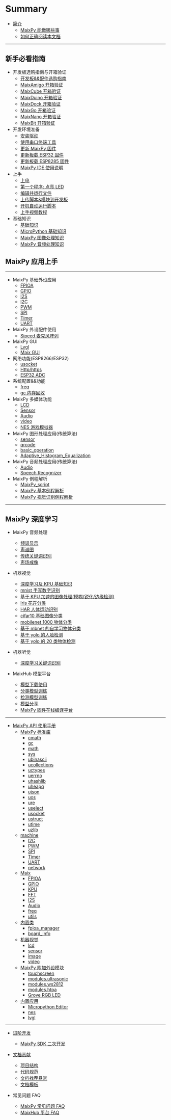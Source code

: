 # Summary

* [简介](README.md)
  - [MaixPy 能做哪些事](./what_maix_do.md)
  - [如何正确阅读本文档](./how_to_read.md)

----

## 新手必看指南

* 开发板选购指南与开箱验证
  - [开发板&&配件选购指南](./develop_kit_board/get_hardware.md)
  - [MaixAmigo 开箱验证](./develop_kit_board/maix_amigo.md)
  - [MaixCube 开箱验证](./develop_kit_board/maix_cube.md)
  - [MaixDuino 开箱验证](./develop_kit_board/maix_duino.md)
  - [MaixDock 开箱验证](./develop_kit_board/maix_dock.md)
  - [MaixGo 开箱验证](./develop_kit_board/maix_go.md)
  - [MaixNano 开箱验证](./develop_kit_board/maix_nano.md)
  - [MaixBit 开箱验证](./develop_kit_board/maix_bit.md)
* 开发环境准备
  - [安装驱动](./get_started/env_install_driver.md)
  - [使用串口终端工具](./get_started/env_serial_tools.md)
  - [更新 MaixPy 固件](./get_started/upgrade_maixpy_firmware.md)
  - [更新板载 ESP32 固件](./get_started/upgrade_esp32_firmware.md)
  - [更新板载 ESP8285 固件](./get_started/upgrade_esp8285_firmware.md)
  - [MaixPy IDE 使用说明](./get_started/env_maixpyide.md)
* 上手
  - [上电](./get_started/get_started_power_on.md)
  - [第一个程序: 点亮 LED](./get_started/get_started_led_blink.md)
  - [编辑并运行文件](./get_started/get_started_edit_file.md)
  - [上传脚本&模块到开发板](./get_started/get_started_upload_script.md)
  - [开机自动运行脚本](./get_started/get_started_boot.md)
  - [上手视频教程](./get_started/maixpy_get_started_video.md)
* 基础知识
  - [基础知识](./get_started/knowledge_prepare.md)
  - [MicroPython 基础知识](./get_started/knowledge_micropython.md)
  - [MaixPy 图像处理知识](./get_started/knowledge_image.md)
  - [MaixPy 音频处理知识](./get_started/knowledge_audio.md)

## MaixPy 应用上手

----

* MaixPy 基础外设应用
  - [FPIOA](./api_reference/Maix/fpioa.md)
  - [GPIO](./api_reference/Maix/gpio.md)
  - [I2S](./api_reference/Maix/i2s.md)
  - [I2C](./api_reference/machine/i2c.md)
  - [PWM](./api_reference/machine/pwm.md)
  - [SPI](./api_reference/machine/spi.md)
  - [Timer](./api_reference/machine/timer.md)
  - [UART](./api_reference/machine/uart.md)
* MaixPy 外设配件使用
  - [Sipeed 麦克风阵列](./develop_kit_board/module_microphone.md)
* MaixPy GUI
  - [Lvgl](./api_reference/application/lvgl.md)
  - [Maix GUI](./api_reference/application/maixui.md)
* 网络功能(ESP8266/ESP32)
  - [usocket](./api_reference/standard/usocket.md)
  - [Http/https](./api_reference/machine/network.md)
  - [ESP32 ADC](./api_reference/machine/network.md)
* 系统配置&&功能
  - [freq](./api_reference/Maix/freq.md)
  - [gc 内存回收](./api_reference/standard/gc.md)
* MaixPy 多媒体功能
  - [LCD](./api_reference/machine_vision/lcd.md)
  - [Sensor](./api_reference/machine_vision/sensor.md)
  - [Audio](./api_reference/Maix/audio.md)
  - [video](./api_reference/machine_vision/video.md)
  - [NES 游戏模拟器](./api_reference/application/nes.md)
* MaixPy 图形处理应用(传统算法)
  - [sensor](./application/image/sensor.md)
  - [qrcode](./application/image/qrcode.md)
  - [basic_operation](./application/image/basic_operation.md)
  - [Adaptive_Histogram_Equalization]()
* MaixPy 音频处理应用(传统算法)
  - [Audio]()
  - [Speech Recognizer](./machine_learning/speech_recognizer.md)
* MaixPy 例程解析
  - [MaixPy_script]()
  - [MaixPy 基本例程解析]()
  - [MaixPy 视觉识别例程解析]()


-----

## MaixPy 深度学习

* MaixPy 音频处理
  - [频谱显示]()
  - [声谱图]()
  - [传统关键词识别]()
  - [声场成像]()
* 机器视觉
  - [深度学习及 KPU 基础知识](./deep_learning/README.md)
  - [mnist 手写数字识别](./deep_learning/mnist.md)
  - [基于 KPU 加速的图像处理(模糊/锐化/边缘检测)]()
  - [Iris 花卉分类](./deep_learning/iris_classification.md)
  - [HAR 人体运动识别]()
  - [cifar10 基础图像分类]()
  - [mobilenet 1000 物体分类]()
  - [基于 mbnet 的自学习物体分类]()
  - [基于 yolo 的人脸检测]()
  - [基于 yolo 的 20 类物体检测]()
* 机器听觉
  - [深度学习关键词识别]()

* MaixHub 模型平台
  - [模型下载使用](./maixhub/maixhub_platform.md)
  - [分类模型训练]()
  - [检测模型训练]()
  - [模型分享]()
  - [MaixPy 固件在线编译平台]()

-----

* [MaixPy API 使用手册](./api_reference/README.md)
  * [MaixPy 标准库](./api_reference/standard/README.md)
    - [cmath](./api_reference/standard/cmath.md)
    - [gc](./api_reference/standard/gc.md)
    - [math](./api_reference/standard/math.md)
    - [sys](./api_reference/standard/sys.md)
    - [ubinascii](./api_reference/standard/ubinascii.md)
    - [ucollections](./api_reference/standard/ucollections.md)
    - [uctypes](./api_reference/standard/uctypes.md)
    - [uerrno](./api_reference/standard/uerrno.md)
    - [uhashlib](./api_reference/standard/uhashlib.md)
    - [uheapq](./api_reference/standard/uheapq.md)
    - [ujson](./api_reference/standard/ujson.md)
    - [uos](./api_reference/standard/uos.md)
    - [ure](./api_reference/standard/ure.md)
    - [uselect](./api_reference/standard/uselect.md)
    - [usocket](./api_reference/standard/usocket.md)
    - [ustruct](./api_reference/standard/ustruct.md)
    - [utime](./api_reference/standard/utime.md)
    - [uzlib](./api_reference/standard/uzlib.md)
  * [machine](./api_reference/machine/README.md)
    - [I2C](./api_reference/machine/i2c.md)
    - [PWM](./api_reference/machine/pwm.md)
    - [SPI](./api_reference/machine/spi.md)
    - [Timer](./api_reference/machine/timer.md)
    - [UART](./api_reference/machine/uart.md)
    - [network](./api_reference/machine/network.md)
  * [Maix](./api_reference/Maix/README.md)
    - [FPIOA](./api_reference/Maix/fpioa.md)
    - [GPIO](./api_reference/Maix/gpio.md)
    - [KPU](./api_reference/Maix/kpu.md)
    - [FFT](./api_reference/Maix/fft.md)
    - [I2S](./api_reference/Maix/i2s.md)
    - [Audio](./api_reference/Maix/audio.md)
    - [freq](./api_reference/Maix/freq.md)
    - [utils](./api_reference/Maix/utils.md)
  * [内置类](./api_reference/builtin_py/README.md)
    - [fpioa_manager](./api_reference/builtin_py/fm.md)
    - [board_info](./api_reference/builtin_py/board_info.md)
  * [机器视觉](./api_reference/machine_vision/README.md)
    - [lcd](./api_reference/machine_vision/lcd.md)
    - [sensor](./api_reference/machine_vision/sensor.md)
    - [image](./api_reference/machine_vision/image.md)
    - [video](./api_reference/machine_vision/video.md)
  * [MaixPy 附加外设模块](./api_reference/peripheral_modules/README.md)
    - [touchscreen](./api_reference/peripheral_modules/touchscreen.md)
    - [modules.ultrasonic](./api_reference/peripheral_modules/ultrasonic.md)
    - [modules.ws2812](./api_reference/peripheral_modules/ws2812.md)
    - [modules.htpa](./api_reference/peripheral_modules/htpa.md)
    - [Grove RGB LED](./api_reference/peripheral_modules/grove_chainable_rgb_led.md)
  * [内置应用](./api_reference/application/README.md)
    - [Micropython Editor](./api_reference/application/pye.md)
    - [nes](./api_reference/application/nes.md)
    - [lvgl](./api_reference/application/lvgl.md)

-----

* [进阶开发]()
  * [MaixPy SDK 二次开发](./contribute/compile.md)

* [文档贡献]()
  - [项目结构](./contribute/code_struct.md)
  - [代码规范](./contribute/coding_style.md)
  - [文档找茬悬赏](./contribute/README.md)
  - [文档模板](./contribute/app_doc_template.md)


* 常见问题 FAQ
  - [MaixPy 常见问题 FAQ](./others/maixpy_faq.md)
  - [MaixHub 平台 FAQ](./others/maixhub_faq.md)
